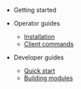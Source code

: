 - Getting started

- Operator guides
  - [Installation](installation.md)
  - [Client commands](operators/client_commands.md)

- Developer guides
  - [Quick start](developers/quick_start.md)
  - [Building modules](developers/modules.md)
